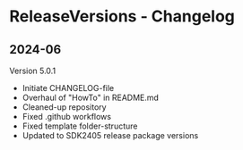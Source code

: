 # ReleaseVersions - Changelog

## 2024-06

Version 5.0.1

- Initiate CHANGELOG-file
- Overhaul of "HowTo" in README.md
- Cleaned-up repository
- Fixed .github workflows
- Fixed template folder-structure
- Updated to SDK2405 release package versions
